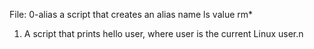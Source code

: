 File: 0-alias a script that creates an alias name ls value rm*
1. A script that prints hello user, where user is the current Linux user.n
